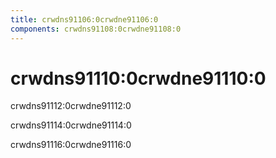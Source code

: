 ```yaml
---
title: crwdns91106:0crwdne91106:0
components: crwdns91108:0crwdne91108:0
---
```


# crwdns91110:0crwdne91110:0

<p class="description">crwdns91112:0crwdne91112:0 </p>

crwdns91114:0crwdne91114:0

crwdns91116:0crwdne91116:0